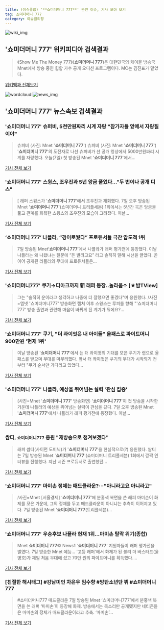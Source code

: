 ```yaml
---
title: (이슈클립) '**쇼미더머니 777**' 관련 이슈, 기사 모아 보기
tag: 쇼미더머니 777
category: 이슈클리핑
---
```

![wiki_img](https://user-images.githubusercontent.com/42597476/44503234-41136a80-a6d0-11e8-9071-6fc6418eafe4.png)
## **'**쇼미더머니 777**'** 위키피디아 검색결과
>《Show Me The Money 777》(**쇼미더머니 777**)은 대한민국의 케이블 방송국 Mnet에서 방송 중인 힙합 가수 공개 오디션 프로그램이다. MC는 김진표가 맡았다.

<a href="https://ko.wikipedia.org/wiki/쇼미더머니 777" target="_blank">위키백과 전체보기</a>

![wordcloud](https://s3.ap-northeast-2.amazonaws.com/lyrics101-wordcloud/2018-09-08-1536342011.png)
![news_img](https://user-images.githubusercontent.com/42597476/44507050-1206f400-a6e4-11e8-8d98-7ffbfebb353f.png)
## **'**쇼미더머니 777**'** 뉴스속보 검색결과
### '**쇼미더머니 777**' 슈퍼비, 5천만원짜리 시계 자랑 "참가자들 앞에서 자랑질이야"

>슈퍼비 (사진: Mnet '**쇼미더머니 777**') 슈퍼비 (사진: Mnet '**쇼미더머니 777**') '**쇼미더머니 777**'의 도전자로 나선 슈퍼비가 선 공개 영상에서 5000만원짜리 시계를 자랑했다. 오늘(7일) 첫 방송된 Mnet '**쇼미더머니 777**'에서...

<a href="http://www.jemin.com/news/articleView.html?idxno=537600" target="_blank">기사 전체 보기</a>

### '**쇼미더머니 777**' 스윙스, 조우진과 5년 앙금 풀었다…"두 번이나 공개 디스"

>[ 래퍼 스윙스가 '**쇼미더머니 777**'에서 조우진과 재회했다. 7일 오후 방송된 Mnet '**쇼미더머니 777**'(쇼미더머니 트리플세븐) 1회에서는 5년간 묵은 앙금을 풀고 관계를 회복한 스윙스와 조우진의 모습이 그려졌다. 이날...

<a href="http://www.mydaily.co.kr/new_yk/html/read.php?newsid=201809080003526963&ext=na" target="_blank">기사 전체 보기</a>

### ‘**쇼미더머니 777**’ 나플라, “경이로웠다” 프로듀서들 극찬 압도적 1위

>7일 방송된 Mnet‘**쇼미더머니 777**’에서 나플라가 래퍼 평가전에 등장했다. 이날 나플라는 왜 나왔냐는 질문에 “돈 벌려고요” 라고 솔직히 말해 시선을 끌었다. 곧이어 공개된 라플라의 무대에 프로듀서들은...

<a href="http://www.kookje.co.kr/news2011/asp/newsbody.asp?code=0500&key=20180908.99099003123" target="_blank">기사 전체 보기</a>

### '쇼미더머니777' 쿠기→디아크까지 新 래퍼 등장..놀라움↑ [★밤TView]

>그는 "솔직히 운이라고 생각하고 나중에 더 잘했으면 좋겠다"며 응원했다. /사진=엠넷 '쇼미더머니777' 방송화면 캡처 이후 스윙스는 루피를 향해 "'쇼미더머니777' 방송 출연과 관련해 마음이 바뀌게 된 계기가 뭐에요?...

<a href="http://star.mt.co.kr/stview.php?no=2018090721551573769" target="_blank">기사 전체 보기</a>

### '**쇼미더머니 777**' 쿠기, "더 콰이엇은 내 아이돌" 올패스로 파이트머니 900만원 '현재 1위'

>이날 방송된 '**쇼미더머니 777**'에서 는 더 콰이엇의 기대를 모은 쿠기가 랩으로 올 패스를 받으며 무대를 마무리했다. 앞서 더 콰이엇은 쿠기의 무대가 시작되기 전부터 "쿠기 순서만 기다리고 있었다...

<a href="http://www.sportsq.co.kr/news/articleView.html?idxno=301922" target="_blank">기사 전체 보기</a>

### '**쇼미더머니 777**' 나플라, 예상을 뛰어넘는 실력 '관심 집중'

>(사진=Mnet '**쇼미더머니 777**' 방송화면) '**쇼미더머니 777**'이 첫 방송을 시작한 가운데 나플라의 예상을 뛰어넘는 실력이 관심을 끈다. 7일 오후 방송된 Mnet '**쇼미더머니 777**'에서 나플라가 래퍼 평가전에 등장했다. 이날...

<a href="http://www.anewsa.com/detail.php?number=1369275&thread=07r05" target="_blank">기사 전체 보기</a>

### 쌈디, `쇼미더머니777` 응원 "재방송으로 챙겨보겠다"

>래퍼 쌈디(사이먼 도미닉)가 '**쇼미더머니 777**'을 현실적으로(?) 응원했다. 쌈디는 7일 방송된 Mnet '**쇼미더머니 777**'(쇼미더머니 트리플세븐) 1회에서 깜짝 인터뷰를 진행했다. 지난 시즌 프로듀서로 출연했던...

<a href="http://star.mk.co.kr/new/view.php?mc=ST&year=2018&no=566196" target="_blank">기사 전체 보기</a>

### '**쇼미더머니 777**' 마미손 정체는 매드클라운?···"아니라고요 아니라고"

>/사진=Mnet [서울경제] ‘**쇼미더머니 777**’에 분홍색 복면을 쓴 래퍼 마미손이 화제를 모은 가운데, 그의 정체를 두고 매드클라운이 아니냐는 추측이 이어지고 있다. 7일 방송된 Mnet ‘**쇼미더머니 777**(트리플세븐)...

<a href="http://www.sedaily.com/NewsView/1S4K0BOTWB" target="_blank">기사 전체 보기</a>

### '**쇼미더머니 777**' 우승후보 나플라 현재 1위…마미손 탈락 위기(종합)

>Mnet **쇼미더머니 777**© News1 '**쇼미더머니 777**' 지원자들이 래퍼 평가전을 벌였다. 7일 방송한 Mnet 예능... '고등 래퍼'에서 화제가 된 불리 더 바스타드(윤병호)가 제일 처음 무대에 섰고 70만 원의 파이트머니를 획득했다....

<a href="http://news1.kr/articles/?3420922" target="_blank">기사 전체 보기</a>

### [친절한 해시태그] #강남미인 차은우 임수향 #방탄소년단 뷔 #쇼미더머니777

>#쇼미더머니777 매드클라운 7일 방송된 Mnet ‘쇼미더머니777’에서 분홍색 복면을 쓴 래퍼 ‘마미손’이 등장해 화제. 방송에서는 목소리만 공개됐지만 네티즌들은 마미손의 정체가 매드클라운이라고 추측. ‘마미손’...

<a href="http://www.sporbiz.co.kr/news/articleView.html?idxno=270516" target="_blank">기사 전체 보기</a>



